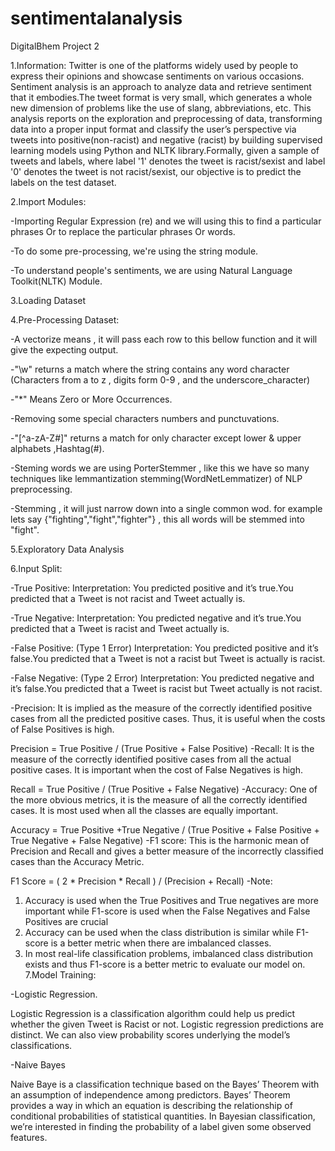 # sentimentalanalysis
DigitalBhem Project 2

1.Information: Twitter is one of the platforms widely used by people to express their opinions and showcase sentiments on various occasions. Sentiment analysis is an approach to analyze data and retrieve sentiment that it embodies.The tweet format is very small, which generates a whole new dimension of problems like the use of slang, abbreviations, etc. This analysis reports on the exploration and preprocessing of data, transforming data into a proper input format and classify the user’s perspective via tweets into positive(non-racist) and negative (racist) by building supervised learning models using Python and NLTK library.Formally, given a sample of tweets and labels, where label '1' denotes the tweet is racist/sexist and label '0' denotes the tweet is not racist/sexist, our objective is to predict the labels on the test dataset.

2.Import Modules:

-Importing Regular Expression (re) and we will using this to find a particular phrases Or to replace the particular phrases Or words.

-To do some pre-processing, we're using the string module.

-To understand people's sentiments, we are using Natural Language Toolkit(NLTK) Module.

3.Loading Dataset

4.Pre-Processing Dataset:

-A vectorize means , it will pass each row to this bellow function and it will give the expecting output.

-"\w" returns a match where the string contains any word character (Characters from a to z , digits form 0-9 , and the underscore_character)

-"*" Means Zero or More Occurrences.

-Removing some special characters numbers and punctuvations.

-"[^a-zA-Z#]" returns a match for only character except lower & upper alphabets ,Hashtag(#).

-Steming words we are using PorterStemmer , like this we have so many techniques like lemmantization stemming(WordNetLemmatizer) of NLP preprocessing.

-Stemming , it will just narrow down into a single common wod. for example lets say {"fighting","fight","fighter"} , this all words will be stemmed into "fight".

5.Exploratory Data Analysis

6.Input Split:

-True Positive: Interpretation: You predicted positive and it’s true.You predicted that a Tweet is not racist and Tweet actually is.

-True Negative: Interpretation: You predicted negative and it’s true.You predicted that a Tweet is racist and Tweet actually is.

-False Positive: (Type 1 Error) Interpretation: You predicted positive and it’s false.You predicted that a Tweet is not a racist but Tweet is actually is racist.

-False Negative: (Type 2 Error) Interpretation: You predicted negative and it’s false.You predicted that a Tweet is racist but Tweet actually is not racist.

-Precision: It is implied as the measure of the correctly identified positive cases from all the predicted positive cases. Thus, it is useful when the costs of False Positives is high.

Precision = True Positive / (True Positive + False Positive)
-Recall: It is the measure of the correctly identified positive cases from all the actual positive cases. It is important when the cost of False Negatives is high.

Recall = True Positive / (True Positive + False Negative)
-Accuracy: One of the more obvious metrics, it is the measure of all the correctly identified cases. It is most used when all the classes are equally important.

Accuracy = True Positive +True Negative / (True Positive + False Positive + True Negative + False Negative)
-F1 score: This is the harmonic mean of Precision and Recall and gives a better measure of the incorrectly classified cases than the Accuracy Metric.

F1 Score = ( 2 * Precision * Recall ) / (Precision + Recall)
-Note:

1. Accuracy is used when the True Positives and True negatives are more important while F1-score is used when the False Negatives and False Positives are crucial
2. Accuracy can be used when the class distribution is similar while F1-score is a better metric when there are imbalanced classes.
3. In most real-life classification problems, imbalanced class distribution exists and thus F1-score is a better metric to evaluate our model on.
7.Model Training:

-Logistic Regression.

Logistic Regression is a classification algorithm could help us predict whether the given Tweet is Racist or not. Logistic regression predictions are distinct. We can also view probability scores underlying the model’s classifications.

-Naive Bayes

Naive Baye is a classification technique based on the Bayes’ Theorem with an assumption of independence among predictors. Bayes’ Theorem provides a way in which an equation is describing the relationship of conditional probabilities of statistical quantities. In Bayesian classification, we’re interested in finding the probability of a label given some observed features.
